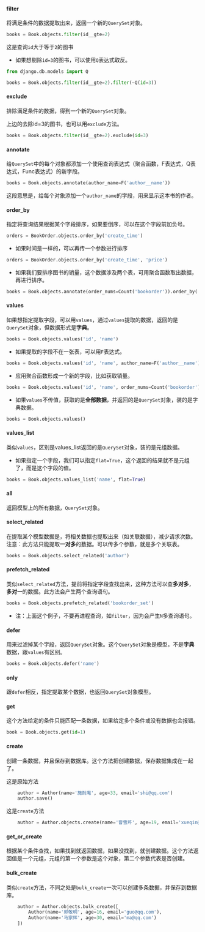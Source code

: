 #### filter
将满足条件的数据提取出来，返回一个新的`QuerySet`对象。

```python
books = Book.objects.filter(id__gte=2)
```
这是查询`id`大于等于`2`的图书

* 如果想剔除`id=3`的图书，可以使用`Q`表达式取反。

```python
from django.db.models import Q

books = Book.objects.filter(id__gte=2).filter(~Q(id=3))
```

#### exclude
排除满足条件的数据，得到一个新的`QuerySet`对象。

上边的去除id=3的图书，也可以用`exclude`方法。

```python
books = Book.objects.filter(id__gte=2).exclude(id=3)
```

#### annotate
给`QuerySet`中的每个对象都添加一个使用查询表达式（聚合函数，F表达式，Q表达式，Func表达式）的新字段。

```python
books = Book.objects.annotate(author_name=F('author__name'))
```
这段意思是，给每个对象添加一个`author_name`的字段，用来显示这本书的作者。

#### order_by
指定将查询结果根据某个字段排序，如果要倒序，可以在这个字段前加负号。

```python
orders = BookOrder.objects.order_by('create_time')
```

* 如果时间是一样的，可以再传一个参数进行排序

```python
orders = BookOrder.objects.order_by('create_time', 'price')
```

* 如果我们要排序图书的销量，这个数据涉及两个表，可用聚合函数取出数据，再进行排序。

```python
books = Book.objects.annotate(order_nums=Count('bookorder')).order_by('order_nums')
```

#### values
如果想指定提取字段，可以用`values`，通过`values`提取的数据，返回的是`QuerySet`对象，但数据形式是**字典**。

```python
books = Book.objects.values('id', 'name')
```

* 如果提取的字段不在一张表，可以用`F`表达式。

```python
books = Book.objects.values('id', 'name', author_name=F('author__name'))
```

* 应用聚合函数形成一个新的字段，比如获取销量。

```python
books = Book.objects.values('id', 'name', order_nums=Count('bookorder'))
```

* 如果`values`不传值，获取的是**全部数据**，并返回的是`QuerySet`对象，装的是字典数据。

```python
books = Book.objects.values()
```

#### values_list
类似`values`，区别是values_list返回的是`QuerySet`对象，装的是元组数据。

* 如果指定一个字段，我们可以指定`flat=True`，这个返回的结果就不是元组了，而是这个字段的值。

```python
books = Book.objects.values_list('name', flat=True)
```

#### all
返回模型上的所有数据，`QuerySet`对象。


#### select_related
在提取某个模型数据是，将相关数据也提取出来（如关联数据），减少请求次数。注意：此方法只能提取**一对多**的数据。可以传多个参数，就是多个关联表。

```python
books = Book.objects.select_related('author')
```

#### prefetch_related
类似`select_related`方法，提前将指定字段查找出来，这种方法可以查**多对多**，**多对一**的数据。此方法会产生两个查询语句。

```python
books = Book.objects.prefetch_related('bookorder_set')
```
* 注：上面这个例子，不要再进程查询，如`filter`，因为会产生`N`多查询语句。

#### defer
用来过滤掉某个字段，返回`QuerySet`对象。这个`QuerySet`对象是模型，不是**字典**数据，跟`values`有区别。

```python
books = Book.objects.defer('name')
```

#### only
跟`defer`相反，指定提取某个数据，也返回`QuerySet`对象模型。

#### get
这个方法给定的条件只能匹配一条数据，如果给定多个条件或没有数据也会报错。

```python
book = Book.objects.get(id=1)
```

#### create
创建一条数据，并且保存到数据库。这个方法把创建数据，保存数据集成在一起了。

这是原始方法

```python
    author = Author(name='施耐庵', age=33, email='shi@qq.com')
    author.save()
```

这是`create`方法

```python
    author = Author.objects.create(name='曹雪芹', age=19, email='xueqin@qq.com')
```

#### get_or_create
根据某个条件查找，如果找到就返回数据，如果没找到，就创建数据。这个方法返回值是一个元组，元组的第一个参数是这个对象，第二个参数代表是否创建。

#### bulk_create
类似`create`方法，不同之处是`bulk_create`一次可以创建多条数据，并保存到数据库。

```python
    author = Author.objects.bulk_create([
        Author(name='郭敬明', age=16, email='guo@qq.com'),
        Author(name='马家辉', age=30, email='ma@qq.com')
    ])
```








